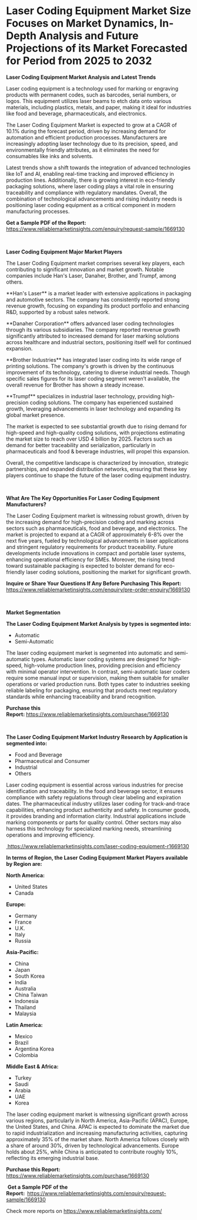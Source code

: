 <p><h1>Laser Coding Equipment Market Size Focuses on Market Dynamics, In-Depth Analysis and Future Projections of its Market Forecasted for Period from 2025 to 2032</h1></p><p><strong>Laser Coding Equipment Market Analysis and Latest Trends</strong></p>
<p><p>Laser coding equipment is a technology used for marking or engraving products with permanent codes, such as barcodes, serial numbers, or logos. This equipment utilizes laser beams to etch data onto various materials, including plastics, metals, and paper, making it ideal for industries like food and beverage, pharmaceuticals, and electronics.</p><p>The Laser Coding Equipment Market is expected to grow at a CAGR of 10.1% during the forecast period, driven by increasing demand for automation and efficient production processes. Manufacturers are increasingly adopting laser technology due to its precision, speed, and environmentally friendly attributes, as it eliminates the need for consumables like inks and solvents. </p><p>Latest trends show a shift towards the integration of advanced technologies like IoT and AI, enabling real-time tracking and improved efficiency in production lines. Additionally, there is growing interest in eco-friendly packaging solutions, where laser coding plays a vital role in ensuring traceability and compliance with regulatory mandates. Overall, the combination of technological advancements and rising industry needs is positioning laser coding equipment as a critical component in modern manufacturing processes.</p></p>
<p><strong>Get a Sample PDF of the Report:&nbsp;</strong> <a href="https://www.reliablemarketinsights.com/enquiry/request-sample/1669130?utm_campaign=3531&utm_medium=2&utm_source=Github&utm_content=ia&utm_term=08042025&utm_id=laser-coding-equipment">https://www.reliablemarketinsights.com/enquiry/request-sample/1669130</a></p>
<p>&nbsp;</p>
<p><strong>Laser Coding Equipment Major Market Players</strong></p>
<p><p>The Laser Coding Equipment market comprises several key players, each contributing to significant innovation and market growth. Notable companies include Han's Laser, Danaher, Brother, and Trumpf, among others.</p><p>**Han's Laser** is a market leader with extensive applications in packaging and automotive sectors. The company has consistently reported strong revenue growth, focusing on expanding its product portfolio and enhancing R&D, supported by a robust sales network.</p><p>**Danaher Corporation** offers advanced laser coding technologies through its various subsidiaries. The company reported revenue growth significantly attributed to increased demand for laser marking solutions across healthcare and industrial sectors, positioning itself well for continued expansion.</p><p>**Brother Industries** has integrated laser coding into its wide range of printing solutions. The company's growth is driven by the continuous improvement of its technology, catering to diverse industrial needs. Though specific sales figures for its laser coding segment weren’t available, the overall revenue for Brother has shown a steady increase.</p><p>**Trumpf** specializes in industrial laser technology, providing high-precision coding solutions. The company has experienced sustained growth, leveraging advancements in laser technology and expanding its global market presence.</p><p>The market is expected to see substantial growth due to rising demand for high-speed and high-quality coding solutions, with projections estimating the market size to reach over USD 4 billion by 2025. Factors such as demand for better traceability and serialization, particularly in pharmaceuticals and food & beverage industries, will propel this expansion.</p><p>Overall, the competitive landscape is characterized by innovation, strategic partnerships, and expanded distribution networks, ensuring that these key players continue to shape the future of the laser coding equipment industry.</p></p>
<p>&nbsp;</p>
<p><strong>What Are The Key Opportunities For Laser Coding Equipment Manufacturers?</strong></p>
<p><p>The Laser Coding Equipment market is witnessing robust growth, driven by the increasing demand for high-precision coding and marking across sectors such as pharmaceuticals, food and beverage, and electronics. The market is projected to expand at a CAGR of approximately 6-8% over the next five years, fueled by technological advancements in laser applications and stringent regulatory requirements for product traceability. Future developments include innovations in compact and portable laser systems, enhancing operational efficiency for SMEs. Moreover, the rising trend toward sustainable packaging is expected to bolster demand for eco-friendly laser coding solutions, positioning the market for significant growth.</p></p>
<p><strong>Inquire or Share Your Questions If Any Before Purchasing This Report:</strong> <a href="https://www.reliablemarketinsights.com/enquiry/pre-order-enquiry/1669130?utm_campaign=3531&utm_medium=2&utm_source=Github&utm_content=ia&utm_term=08042025&utm_id=laser-coding-equipment">https://www.reliablemarketinsights.com/enquiry/pre-order-enquiry/1669130</a></p>
<p>&nbsp;</p>
<p><strong>Market Segmentation</strong></p>
<p><strong>The Laser Coding Equipment Market Analysis by types is segmented into:</strong></p>
<p><ul><li>Automatic</li><li>Semi-Automatic</li></ul></p>
<p><p>The laser coding equipment market is segmented into automatic and semi-automatic types. Automatic laser coding systems are designed for high-speed, high-volume production lines, providing precision and efficiency with minimal operator intervention. In contrast, semi-automatic laser coders require some manual input or supervision, making them suitable for smaller operations or varied production runs. Both types cater to industries seeking reliable labeling for packaging, ensuring that products meet regulatory standards while enhancing traceability and brand recognition.</p></p>
<p><strong>Purchase this Report:&nbsp;</strong><a href="https://www.reliablemarketinsights.com/purchase/1669130?utm_campaign=3531&utm_medium=2&utm_source=Github&utm_content=ia&utm_term=08042025&utm_id=laser-coding-equipment">https://www.reliablemarketinsights.com/purchase/1669130</a></p>
<p>&nbsp;</p>
<p><strong>The Laser Coding Equipment Market Industry Research by Application is segmented into:</strong></p>
<p><ul><li>Food and Beverage</li><li>Pharmaceutical and Consumer</li><li>Industrial</li><li>Others</li></ul></p>
<p><p>Laser coding equipment is essential across various industries for precise identification and traceability. In the food and beverage sector, it ensures compliance with safety regulations through clear labeling and expiration dates. The pharmaceutical industry utilizes laser coding for track-and-trace capabilities, enhancing product authenticity and safety. In consumer goods, it provides branding and information clarity. Industrial applications include marking components or parts for quality control. Other sectors may also harness this technology for specialized marking needs, streamlining operations and improving efficiency.</p></p>
<p><a href="https://www.reliablemarketinsights.com/laser-coding-equipment-r1669130?utm_campaign=3531&utm_medium=2&utm_source=Github&utm_content=ia&utm_term=08042025&utm_id=laser-coding-equipment">&nbsp;https://www.reliablemarketinsights.com/laser-coding-equipment-r1669130</a></p>
<p><strong>In terms of Region, the Laser Coding Equipment Market Players available by Region are:</strong></p>
<p>
    <p> <strong> North America: </strong>
        <ul>
            <li>United States</li>
            <li>Canada</li>
        </ul>
        </p> 
    <p> <strong> Europe: </strong>
        <ul>
            <li>Germany</li>
            <li>France</li>
            <li>U.K.</li>
            <li>Italy</li>
            <li>Russia</li>
        </ul>
        </p> 
    <p> <strong> Asia-Pacific: </strong>
        <ul>
            <li>China</li>
            <li>Japan</li>
            <li>South Korea</li>
            <li>India</li>
            <li>Australia</li>
            <li>China Taiwan</li>
            <li>Indonesia</li>
            <li>Thailand</li>
            <li>Malaysia</li>
        </ul>
        </p> 
    <p> <strong> Latin America: </strong>
        <ul>
            <li>Mexico</li>
            <li>Brazil</li>
            <li>Argentina Korea</li>
            <li>Colombia</li>
        </ul>
        </p> 
    <p> <strong> Middle East & Africa: </strong>
        <ul>
            <li>Turkey</li>
            <li>Saudi</li>
            <li>Arabia</li>
            <li>UAE</li>
            <li>Korea</li>
        </ul>
    </p>
    </p>
<p><p>The laser coding equipment market is witnessing significant growth across various regions, particularly in North America, Asia-Pacific (APAC), Europe, the United States, and China. APAC is expected to dominate the market due to rapid industrialization and increasing manufacturing activities, capturing approximately 35% of the market share. North America follows closely with a share of around 30%, driven by technological advancements. Europe holds about 25%, while China is anticipated to contribute roughly 10%, reflecting its emerging industrial base.</p></p>
<p><strong>Purchase this Report: </strong><a href="https://www.reliablemarketinsights.com/purchase/1669130?utm_campaign=3531&utm_medium=2&utm_source=Github&utm_content=ia&utm_term=08042025&utm_id=laser-coding-equipment">https://www.reliablemarketinsights.com/purchase/1669130</a></p>
<p>&nbsp;<strong>Get a Sample PDF of the Report:&nbsp;&nbsp;</strong><a href="https://www.reliablemarketinsights.com/enquiry/request-sample/1669130?utm_campaign=3531&utm_medium=2&utm_source=Github&utm_content=ia&utm_term=08042025&utm_id=laser-coding-equipment">https://www.reliablemarketinsights.com/enquiry/request-sample/1669130</a></p>
<p><strong></strong></p>
<p>Check more reports on <a href="https://www.reliablemarketinsights.com/?utm_campaign=3531&utm_medium=2&utm_source=Github&utm_content=ia&utm_term=08042025&utm_id=laser-coding-equipment">https://www.reliablemarketinsights.com/</a></p>